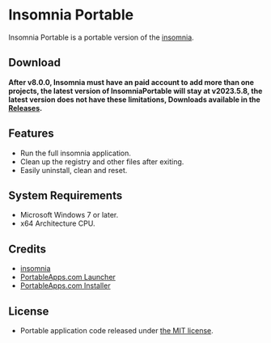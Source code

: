 # Insomnia Portable
Insomnia Portable is a portable version of the [insomnia](https://github.com/Kong/insomnia/releases).

## Download
**After v8.0.0, Insomnia must have an paid account to add more than one projects, the latest version of InsomniaPortable will stay at v2023.5.8, the latest version does not have these limitations, Downloads available in the [Releases](https://github.com/gek64/InsomniaPortable/releases).**

## Features
* Run the full insomnia application.
* Clean up the registry and other files after exiting.
* Easily uninstall, clean and reset.

## System Requirements
* Microsoft Windows 7 or later.
* x64 Architecture CPU.

## Credits
* [insomnia](https://insomnia.rest/products/insomnia)
* [PortableApps.com Launcher](https://portableapps.com/apps/development/portableapps.com_launcher)
* [PortableApps.com Installer](https://portableapps.com/apps/development/portableapps.com_installer)

## License
* Portable application code released under [the MIT license](https://github.com/gek64/InsomniaPortable/raw/main/LICENSE).
